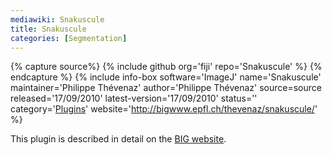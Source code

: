 ```yaml
---
mediawiki: Snakuscule
title: Snakuscule
categories: [Segmentation]
---
```



{% capture source%}
{% include github org='fiji' repo='Snakuscule' %}
{% endcapture %}
{% include info-box software='ImageJ' name='Snakuscule' maintainer='Philippe Thévenaz' author='Philippe Thévenaz' source=source released='17/09/2010' latest-version='17/09/2010' status='' category='[Plugins](/plugin-index)' website='http://bigwww.epfl.ch/thevenaz/snakuscule/' %}

This plugin is described in detail on the [BIG website](http://bigwww.epfl.ch/thevenaz/snakuscule/).

 
